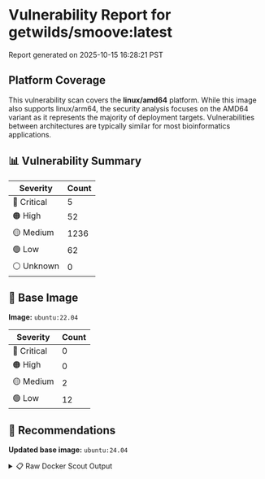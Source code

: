 # Vulnerability Report for getwilds/smoove:latest

Report generated on 2025-10-15 16:28:21 PST

## Platform Coverage

This vulnerability scan covers the **linux/amd64** platform. While this image also supports linux/arm64, the security analysis focuses on the AMD64 variant as it represents the majority of deployment targets. Vulnerabilities between architectures are typically similar for most bioinformatics applications.

## 📊 Vulnerability Summary

| Severity | Count |
|----------|-------|
| 🔴 Critical | 5 |
| 🟠 High | 52 |
| 🟡 Medium | 1236 |
| 🟢 Low | 62 |
| ⚪ Unknown | 0 |

## 🐳 Base Image

**Image:** `ubuntu:22.04`

| Severity | Count |
|----------|-------|
| 🔴 Critical | 0 |
| 🟠 High | 0 |
| 🟡 Medium | 2 |
| 🟢 Low | 12 |

## 🔄 Recommendations

**Updated base image:** `ubuntu:24.04`

<details>
<summary>📋 Raw Docker Scout Output</summary>

```text
Target             │  getwilds/smoove:latest  │    5C    52H   1236M    62L   
    digest           │  5a71328ce37b                    │                               
  Base image         │  ubuntu:22.04                    │    0C     0H     2M    12L    
  Updated base image │  ubuntu:24.04                    │    0C     0H     2M     5L    
                     │                                  │                         -7    

What's next:
    View vulnerabilities → docker scout cves getwilds/smoove:latest
    View base image update recommendations → docker scout recommendations getwilds/smoove:latest
    Include policy results in your quickview by supplying an organization → docker scout quickview getwilds/smoove:latest --org <organization>
```
</details>
